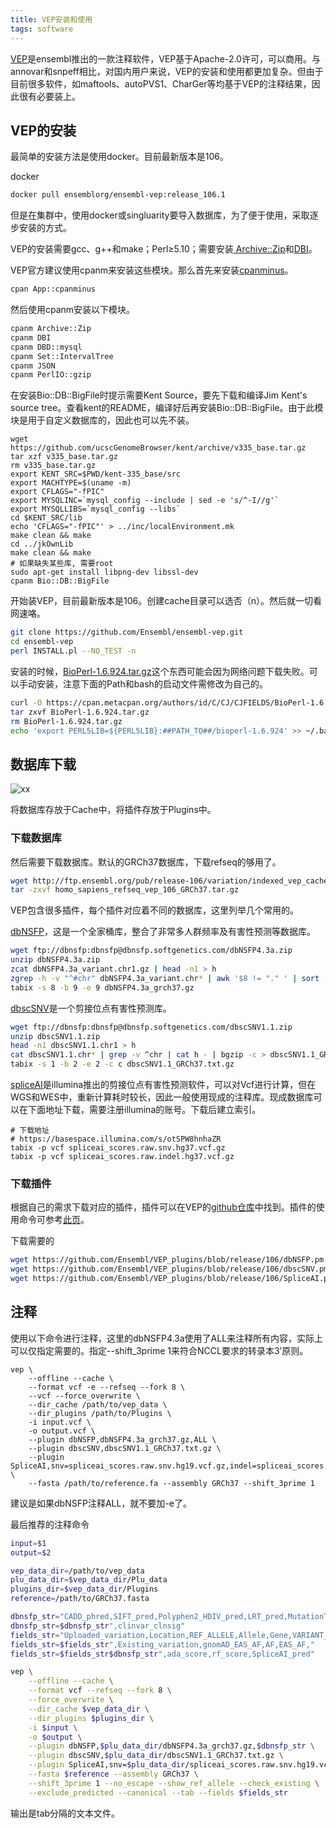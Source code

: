 ```yaml
---
title: VEP安装和使用
tags: software
---
```


[VEP](https://asia.ensembl.org/info/docs/tools/vep/index.html)是ensembl推出的一款注释软件，VEP基于Apache-2.0许可，可以商用。与annovar和snpeff相比，对国内用户来说，VEP的安装和使用都更加复杂。但由于目前很多软件，如maftools、autoPVS1、CharGer等均基于VEP的注释结果，因此很有必要装上。


## VEP的安装
最简单的安装方法是使用docker。目前最新版本是106。

docker
```bash
docker pull ensemblorg/ensembl-vep:release_106.1
```

但是在集群中，使用docker或singluarity要导入数据库，为了便于使用，采取逐步安装的方式。

VEP的安装需要gcc、g++和make；Perl≥5.10；需要安装[ Archive::Zip](https://metacpan.org/pod/Archive::Zip)和[DBI](https://metacpan.org/pod/DBI)。

VEP官方建议使用cpanm来安装这些模块。那么首先来安装[cpanminus](http://search.cpan.org/~miyagawa/Menlo-1.9003/script/cpanm-menlo)。

```bash
cpan App::cpanminus
```

然后使用cpanm安装以下模块。
```bash
cpanm Archive::Zip
cpanm DBI
cpanm DBD::mysql
cpanm Set::IntervalTree
cpanm JSON
cpanm PerlIO::gzip
```

在安装Bio::DB::BigFile时提示需要Kent Source，要先下载和编译Jim Kent's source tree。查看kent的README，编译好后再安装Bio::DB::BigFile。由于此模块是用于自定义数据库的，因此也可以先不装。
```
wget https://github.com/ucscGenomeBrowser/kent/archive/v335_base.tar.gz
tar xzf v335_base.tar.gz
rm v335_base.tar.gz
export KENT_SRC=$PWD/kent-335_base/src
export MACHTYPE=$(uname -m)
export CFLAGS="-fPIC"
export MYSQLINC=`mysql_config --include | sed -e 's/^-I//g'`
export MYSQLLIBS=`mysql_config --libs`
cd $KENT_SRC/lib
echo 'CFLAGS="-fPIC"' > ../inc/localEnvironment.mk
make clean && make
cd ../jkOwnLib
make clean && make
# 如果缺失某些库, 需要root
sudo apt-get install libpng-dev libssl-dev
cpanm Bio::DB::BigFile
```


开始装VEP，目前最新版本是106。创建cache目录可以选否（n）。然后就一切看网速咯。
```bash
git clone https://github.com/Ensembl/ensembl-vep.git
cd ensembl-vep
perl INSTALL.pl --NO_TEST -n
```

安装的时候，[BioPerl-1.6.924.tar.gz](https://cpan.metacpan.org/authors/id/C/CJ/CJFIELDS/BioPerl-1.6.924.tar.gz)这个东西可能会因为网络问题下载失败。可以手动安装，注意下面的Path和bash的启动文件需修改为自己的。
```bash
curl -O https://cpan.metacpan.org/authors/id/C/CJ/CJFIELDS/BioPerl-1.6.924.tar.gz
tar zxvf BioPerl-1.6.924.tar.gz
rm BioPerl-1.6.924.tar.gz
echo 'export PERL5LIB=${PERL5LIB}:##PATH_TO##/bioperl-1.6.924' >> ~/.bash_profile
```



## 数据库下载
![xx](http://asia.ensembl.org/info/docs/tools/vep/script/VEP_docker_local_setup.png)

将数据库存放于Cache中，将插件存放于Plugins中。


### 下载数据库

然后需要下载数据库。默认的GRCh37数据库，下载refseq的够用了。

```bash
wget http://ftp.ensembl.org/pub/release-106/variation/indexed_vep_cache/homo_sapiens_refseq_vep_106_GRCh37.tar.gz
tar -zxvf homo_sapiens_refseq_vep_106_GRCh37.tar.gz
```

VEP包含很多插件，每个插件对应着不同的数据库，这里列举几个常用的。

[dbNSFP](https://sites.google.com/site/jpopgen/dbNSFP)，这是一个全家桶库，整合了非常多人群频率及有害性预测等数据库。
```bash
wget ftp://dbnsfp:dbnsfp@dbnsfp.softgenetics.com/dbNSFP4.3a.zip
unzip dbNSFP4.3a.zip
zcat dbNSFP4.3a_variant.chr1.gz | head -n1 > h
zgrep -h -v "^#chr" dbNSFP4.3a_variant.chr* | awk '$8 != "." ' | sort -T /path/to/tmp_folder -k8,8 -k9,9n - | cat h - | bgzip -c > dbNSFP4.3a_grch37.gz
tabix -s 8 -b 9 -e 9 dbNSFP4.3a_grch37.gz
```

[dbscSNV](http://www.liulab.science/dbscsnv.html)是一个剪接位点有害性预测库。
```bash
wget ftp://dbnsfp:dbnsfp@dbnsfp.softgenetics.com/dbscSNV1.1.zip
unzip dbscSNV1.1.zip
head -n1 dbscSNV1.1.chr1 > h
cat dbscSNV1.1.chr* | grep -v ^chr | cat h - | bgzip -c > dbscSNV1.1_GRCh37.txt.gz
tabix -s 1 -b 2 -e 2 -c c dbscSNV1.1_GRCh37.txt.gz
```

[spliceAI](https://github.com/Illumina/SpliceAI)是illumina推出的剪接位点有害性预测软件，可以对Vcf进行计算，但在WGS和WES中，重新计算耗时较长，因此一般使用现成的注释库。现成数据库可以在下面地址下载，需要注册illumina的账号。下载后建立索引。
```
# 下载地址
# https://basespace.illumina.com/s/otSPW8hnhaZR
tabix -p vcf spliceai_scores.raw.snv.hg37.vcf.gz
tabix -p vcf spliceai_scores.raw.indel.hg37.vcf.gz
```

### 下载插件
根据自己的需求下载对应的插件，插件可以在VEP的[github仓库](https://github.com/Ensembl/VEP_plugins)中找到。插件的使用命令可参考[此页](https://asia.ensembl.org/info/docs/tools/vep/script/vep_plugins.html)。

下载需要的
```bash
wget https://github.com/Ensembl/VEP_plugins/blob/release/106/dbNSFP.pm
wget https://github.com/Ensembl/VEP_plugins/blob/release/106/dbscSNV.pm
wget https://github.com/Ensembl/VEP_plugins/blob/release/106/SpliceAI.pm
```

## 注释

使用以下命令进行注释，这里的dbNSFP4.3a使用了ALL来注释所有内容，实际上可以仅指定需要的。指定--shift_3prime 1来符合NCCL要求的转录本3’原则。
```
vep \
	--offline --cache \
	--format vcf -e --refseq --fork 8 \
	--vcf --force_overwrite \
	--dir_cache /path/to/vep_data \
	--dir_plugins /path/to/Plugins \
	-i input.vcf \
	-o output.vcf \
	--plugin dbNSFP,dbNSFP4.3a_grch37.gz,ALL \
	--plugin dbscSNV,dbscSNV1.1_GRCh37.txt.gz \
	--plugin SpliceAI,snv=spliceai_scores.raw.snv.hg19.vcf.gz,indel=spliceai_scores.raw.indel.hg19.vcf.gz,cutoff=0.5 \
	--fasta /path/to/reference.fa --assembly GRCh37 --shift_3prime 1
```
建议是如果dbNSFP注释ALL，就不要加-e了。

最后推荐的注释命令
```bash
input=$1
output=$2

vep_data_dir=/path/to/vep_data
plu_data_dir=$vep_data_dir/Plu_data
plugins_dir=$vep_data_dir/Plugins
reference=/path/to/GRCh37.fasta

dbnsfp_str="CADD_phred,SIFT_pred,Polyphen2_HDIV_pred,LRT_pred,MutationTaster_pred,MutationAssessor_pred,FATHMM_pred,PROVEAN_pred,M-CAP_pred,REVEL_score"
dbnsfp_str=$dbnsfp_str",clinvar_clnsig"
fields_str="Uploaded_variation,Location,REF_ALLELE,Allele,Gene,VARIANT_CLASS,CANONICAL,HGVSc,HGVSp,Consequence,EXON,BIOTYPE"
fields_str=$fields_str",Existing_variation,gnomAD_EAS_AF,AF,EAS_AF,"
fields_str=$fields_str$dbnsfp_str",ada_score,rf_score,SpliceAI_pred"

vep \
	--offline --cache \
	--format vcf --refseq --fork 8 \
	--force_overwrite \
	--dir_cache $vep_data_dir \
	--dir_plugins $plugins_dir \
	-i $input \
	-o $output \
	--plugin dbNSFP,$plu_data_dir/dbNSFP4.3a_grch37.gz,$dbnsfp_str \
	--plugin dbscSNV,$plu_data_dir/dbscSNV1.1_GRCh37.txt.gz \
	--plugin SpliceAI,snv=$plu_data_dir/spliceai_scores.raw.snv.hg19.vcf.gz,indel=$plu_data_dir/spliceai_scores.raw.indel.hg19.vcf.gz,cutoff=0.5 \
	--fasta $reference --assembly GRCh37 \
	--shift_3prime 1 --no_escape --show_ref_allele --check_existing \
	--exclude_predicted --canonical --tab --fields $fields_str
```

输出是tab分隔的文本文件。

